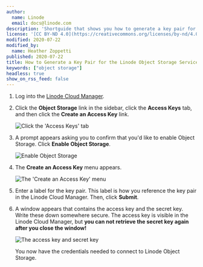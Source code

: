 ```yaml
---
author:
  name: Linode
  email: docs@linode.com
description: 'Shortguide that shows you how to generate a key pair for the Linode Object Storage service.'
license: '[CC BY-ND 4.0](https://creativecommons.org/licenses/by-nd/4.0)'
modified: 2020-07-22
modified_by:
  name: Heather Zoppetti
published: 2020-07-22
title: How to Generate a Key Pair for the Linode Object Storage Service
keywords: ["object storage"]
headless: true
show_on_rss_feed: false
---
```


1.  Log into the [Linode Cloud Manager](https://cloud.linode.com).

1.  Click the **Object Storage** link in the sidebar, click the **Access Keys** tab, and then click the **Create an Access Key** link.

    ![Click the 'Access Keys' tab](object-storage-access-keys-tab.png "Click the 'Access Keys' tab")

1.  A prompt appears asking you to confirm that you'd like to enable Object Storage. Click **Enable Object Storage**.

    ![Enable Object Storage](object-storage-enable-object-storage.png "Enable Object Storage")

2.  The **Create an Access Key** menu appears.

    ![The 'Create an Access Key' menu](object-storage-create-key.png "The 'Create an Access Key' menu")

3.  Enter a label for the key pair. This label is how you reference the key pair in the Linode Cloud Manager. Then, click **Submit**.

4.  A window appears that contains the access key and the secret key. Write these down somewhere secure. The access key is visible in the Linode Cloud Manager, but **you can not retrieve the secret key again after you close the window!**

    ![The access key and secret key](object-storage-access-keys.png "The access key and secret key")

    You now have the credentials needed to connect to Linode Object Storage.
